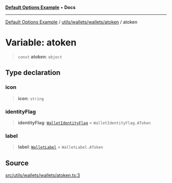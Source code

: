 [**Default Options Example**](../../../../../README.md) • **Docs**

***

[Default Options Example](../../../../../modules.md) / [utils/wallets/wallets/atoken](../README.md) / atoken

# Variable: atoken

> `const` **atoken**: `object`

## Type declaration

### icon

> **icon**: `string`

### identityFlag

> **identityFlag**: [`WalletIdentityFlag`](../../../types/enumerations/WalletIdentityFlag.md) = `WalletIdentityFlag.AToken`

### label

> **label**: [`WalletLabel`](../../../types/enumerations/WalletLabel.md) = `WalletLabel.AToken`

## Source

[src/utils/wallets/wallets/atoken.ts:3](https://github.com/bgd-labs/fe-shared/blob/022d31eeb7e61eeffe2ddf65992458f822122ffc/src/utils/wallets/wallets/atoken.ts#L3)
